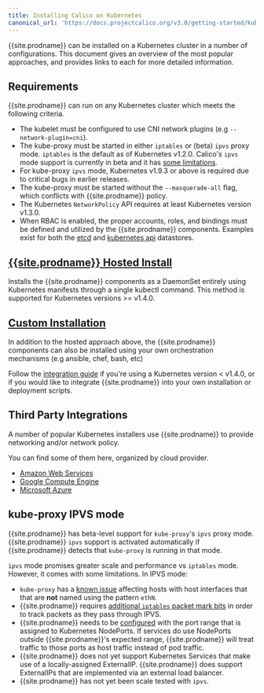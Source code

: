 ```yaml
---
title: Installing Calico on Kubernetes
canonical_url: 'https://docs.projectcalico.org/v3.0/getting-started/kubernetes/installation/'
---
```


{{site.prodname}} can be installed on a Kubernetes cluster in a number of configurations.  This document
gives an overview of the most popular approaches, and provides links to each for more detailed
information.

## Requirements

{{site.prodname}} can run on any Kubernetes cluster which meets the following criteria.

- The kubelet must be configured to use CNI network plugins (e.g `--network-plugin=cni`).
- The kube-proxy must be started in either `iptables` or (beta) `ipvs` proxy 
  mode.  `iptables` is the default as of Kubernetes v1.2.0.  Calico's `ipvs` 
  mode support is currently in beta and it has [some limitations](#ipvs-mode).
- For kube-proxy `ipvs` mode, Kubernetes v1.9.3 or above is required due to 
  critical bugs in earlier releases.
- The kube-proxy must be started without the `--masquerade-all` flag, which conflicts with {{site.prodname}} policy.
- The Kubernetes `NetworkPolicy` API requires at least Kubernetes version v1.3.0.
- When RBAC is enabled, the proper accounts, roles, and bindings must be defined
  and utilized by the {{site.prodname}} components.  Examples exist for both the [etcd](rbac.yaml) and
  [kubernetes api](hosted/rbac-kdd.yaml) datastores.

## [{{site.prodname}} Hosted Install](hosted)

Installs the {{site.prodname}} components as a DaemonSet entirely using Kubernetes manifests through a single
kubectl command.  This method is supported for Kubernetes versions >= v1.4.0.

## [Custom Installation](integration)

In addition to the hosted approach above, the {{site.prodname}} components can also be installed using your
own orchestration mechanisms (e.g ansible, chef, bash, etc)

Follow the [integration guide](integration) if you're using a Kubernetes version < v1.4.0, or if you would like
to integrate {{site.prodname}} into your own installation or deployment scripts.

## Third Party Integrations

A number of popular Kubernetes installers use {{site.prodname}} to provide networking and/or network policy.

You can find some of them here, organized by cloud provider.

- [Amazon Web Services](aws)
- [Google Compute Engine](gce)
- [Microsoft Azure](azure)

## <a id="ipvs-mode"></a>kube-proxy IPVS mode

{{site.prodname}} has beta-level support for `kube-proxy`'s `ipvs` proxy mode.
{{site.prodname}} `ipvs` support is activated automatically if {{site.prodname}} 
detects that `kube-proxy` is running in that mode.

`ipvs` mode promises greater scale and performance vs `iptables` mode.  
However, it comes with some limitations.  In IPVS mode:

- `kube-proxy` has a [known issue](https://github.com/kubernetes/kubernetes/issues/58202) 
  affecting hosts with host interfaces that that are **not** named using the 
  pattern `ethN`.
- {{site.prodname}} requires [additional `iptables` packet mark bits](../../../reference/felix/configuration#ipvs-bits) 
  in order to track packets as they pass through IPVS.
- {{site.prodname}} needs to be [configured](../../../reference/felix/configuration)
  with the port range that is assigned to Kubernetes NodePorts.  If services 
  do use NodePorts outside {{site.prodname}}'s expected range, 
  {{site.prodname}} will treat traffic to those ports as host traffic instead 
  of pod traffic.
- {{site.prodname}} does not yet support Kubernetes Services that make use of a 
  locally-assigned ExternalIP.  {{site.prodname}} does support ExternalIPs that
  are implemented via an external load balancer.
- {{site.prodname}} has not yet been scale tested with `ipvs`.
